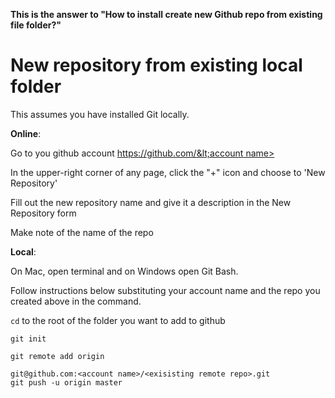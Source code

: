 **This is the answer to "How to install create new Github repo from existing file folder?"**

# **New repository from existing local folder**

This assumes you have installed Git locally.

**Online**:

Go to you github account [https://github.com/&lt;account name&gt;](https://github.com)

In the upper-right corner of any page, click the "+" icon and choose to 'New Repository'

Fill out the new repository name and give it a description in the New Repository form

Make note of the name of the repo

**Local**:

On Mac, open terminal and on Windows open Git Bash.

Follow instructions below substituting your account name and the repo you created above in the command.

`cd` to the root of the folder you want to add to github

`git init`

```
git remote add origin
```

```
git@github.com:<account name>/<exisisting remote repo>.git
git push -u origin master
```



